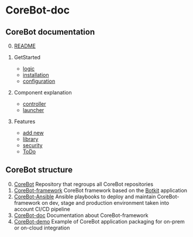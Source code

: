 # CoreBot-doc


## CoreBot documentation
0. [README](./README.md)

1. GetStarted
    - [logic](./logic.md)
    - [installation](./installation.md)
    - [configuration](./configuration.md)

2. Component explanation
    - [controller](./controller.md)
    - [launcher](./launcher.md)

3. Features
    - [add new](./add_new.md)
    - [library](./library.md)
    - [security](./security.md)
    - [ToDo](./ToDo.md)


## CoreBot structure
0. [CoreBot](https://https://github.com/guillain/CoreBot)
   Repository that regroups all CoreBot repositories
1. [CoreBot-framework](https://github.com/guillain/CoreBot-framework)
   CoreBot framework based on the [Botkit](https://botkit.ai/) application
2. [CoreBot-Ansible](https://github.com/guillain/CoreBot-Ansible)
   Ansible playbooks to deploy and maintain CoreBot-framework on dev, stage and
   production environment taken into account CI/CD pipeline
3. [CoreBot-doc](https://github.com/guillain/CoreBot-doc)
   Documentation about CoreBot-framework
4. [CoreBot-demo](https://github.com/guillain/CoreBot-demo)
   Example of CoreBot application packaging for on-prem or on-cloud integration


